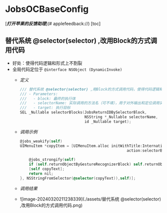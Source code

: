 #  JobsOCBaseConfig
[***打开苹果的反馈助理***](# applefeedback://)
[toc]
## 替代系统 @selector(selector) ,改用Block的方式调用代码
* 好处：使得代码逻辑和形式上不割裂
* 全局代码定位于 `@interface NSObject (DynamicInvoke)`
  * *定义*
    ```objective-c
    /// 替代系统 @selector(selector) ,用Block的方式调用代码，使得代码逻辑和形式上不割裂
    /// - Parameters:
    ///   - block: 最终的执行体
    ///   - selectorName: 实际调用的方法名（可不填），用于对外输出和定位调用实际使用的方法
    ///   - target: 执行目标
    SEL _Nullable selectorBlocks(JobsReturnIDBySelectorBlock,
                                 NSString *_Nullable selectorName,
                                 id _Nullable target);
    ```
  * *调用示例*
    ```objective-c
    @jobs_weakify(self)
    UIMenuItem *copyItem = [UIMenuItem.alloc initWithTitle:Internationalization(@"请复制")
                                                    action:selectorBlocks(^id _Nullable(id  _Nullable weakSelf,
                                                                                        id  _Nullable arg) {
        @jobs_strongify(self)
        if (self.returnObjectByGestureRecognizerBlock) self.returnObjectByGestureRecognizerBlock(arg);
        [self copyText];
        return nil;
    }, NSStringFromSelector(@selector(copyText)),self)];
    ```
  * *调用结果*
  
  *  ![image-20240320211238339](./assets/替代系统 @selector(selector) ,改用Block的方式调用代码.png)

